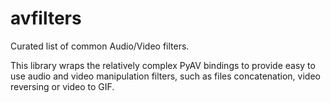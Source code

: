 # avfilters

Curated list of common Audio/Video filters.

This library wraps the relatively complex PyAV bindings to provide
easy to use audio and video manipulation filters, such as files
concatenation, video reversing or video to GIF.
